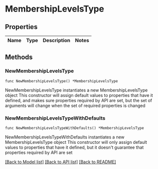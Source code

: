# MembershipLevelsType

## Properties

Name | Type | Description | Notes
------------ | ------------- | ------------- | -------------

## Methods

### NewMembershipLevelsType

`func NewMembershipLevelsType() *MembershipLevelsType`

NewMembershipLevelsType instantiates a new MembershipLevelsType object
This constructor will assign default values to properties that have it defined,
and makes sure properties required by API are set, but the set of arguments
will change when the set of required properties is changed

### NewMembershipLevelsTypeWithDefaults

`func NewMembershipLevelsTypeWithDefaults() *MembershipLevelsType`

NewMembershipLevelsTypeWithDefaults instantiates a new MembershipLevelsType object
This constructor will only assign default values to properties that have it defined,
but it doesn't guarantee that properties required by API are set


[[Back to Model list]](../README.md#documentation-for-models) [[Back to API list]](../README.md#documentation-for-api-endpoints) [[Back to README]](../README.md)


